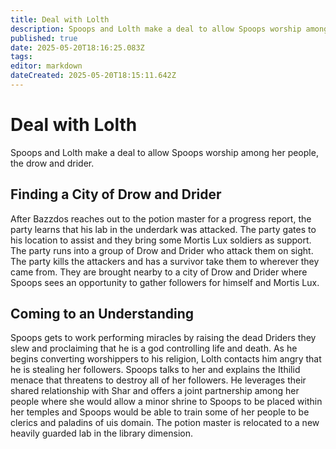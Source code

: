 ```yaml
---
title: Deal with Lolth
description: Spoops and Lolth make a deal to allow Spoops worship among her people’s
published: true
date: 2025-05-20T18:16:25.083Z
tags: 
editor: markdown
dateCreated: 2025-05-20T18:15:11.642Z
---
```


# Deal with Lolth
Spoops and Lolth make a deal to allow Spoops worship among her people, the drow and drider. 

## Finding a City of Drow and Drider
After Bazzdos reaches out to the potion master for a progress report, the party learns that his lab in the underdark was attacked. The party gates to his location to assist and they bring some Mortis Lux soldiers as support. The party runs into a group of Drow and Drider who attack them on sight. The party kills the attackers and has a survivor take them to wherever they came from. They are brought nearby to a city of Drow and Drider where Spoops sees an opportunity to gather followers for himself and Mortis Lux. 

## Coming to an Understanding
Spoops gets to work performing miracles by raising the dead Driders they slew and proclaiming that he is a god controlling life and death. As he begins converting worshippers to his religion, Lolth contacts him angry that he is stealing her followers. Spoops talks to her and explains the Ithilid menace that threatens to destroy all of her followers. He leverages their shared relationship with Shar and offers a joint partnership among her people where she would allow a minor shrine to Spoops to be placed within her temples and Spoops would be able to train some of her people to be clerics and paladins of uis domain. The potion master is relocated to a new heavily guarded lab in the library dimension.
